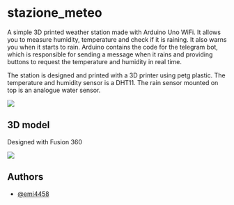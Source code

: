 
# stazione_meteo

A simple 3D printed weather station made with Arduino Uno WiFi. It allows you to measure humidity, temperature and check if it is raining. It also warns you when it starts to rain. Arduino contains the code for the telegram bot, which is responsible for sending a message when it rains and providing buttons to request the temperature and humidity in real time.

The station is designed and printed with a 3D printer using petg plastic. The temperature and humidity sensor is a DHT11. The rain sensor mounted on top is an analogue water sensor.

![](https://i.imgur.com/QDGVtrb.jpg)


## 3D model
Designed with Fusion 360  

![](https://i.imgur.com/9LzOWAX.png)
## Authors

- [@emi4458](https://github.com/emi4458)

